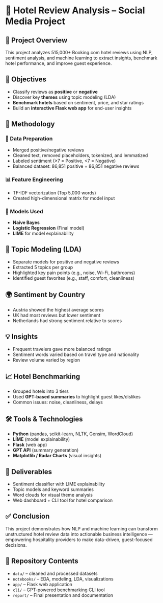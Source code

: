 # 🏨 Hotel Review Analysis – Social Media Project

## 📌 Project Overview

This project analyzes 515,000+ Booking.com hotel reviews using NLP, sentiment analysis, and machine learning to extract insights, benchmark hotel performance, and improve guest experience.


## 🎯 Objectives

- Classify reviews as **positive** or **negative**
- Discover key **themes** using topic modeling (LDA)
- **Benchmark hotels** based on sentiment, price, and star ratings
- Build an **interactive Flask web app** for end-user insights


## 🧠 Methodology

### 🔄 Data Preparation
- Merged positive/negative reviews
- Cleaned text, removed placeholders, tokenized, and lemmatized
- Labeled sentiment (≥7 = Positive, <7 = Negative)
- Balanced dataset: 86,851 positive + 86,851 negative reviews

### 📊 Feature Engineering
- TF-IDF vectorization (Top 5,000 words)
- Created high-dimensional matrix for model input

### 🤖 Models Used
- **Naive Bayes**  
- **Logistic Regression** (Final model)  
- **LIME** for model explainability
  

## 📌 Topic Modeling (LDA)

- Separate models for positive and negative reviews
- Extracted 5 topics per group
- Highlighted key pain points (e.g., noise, Wi-Fi, bathrooms)
- Identified guest favorites (e.g., staff, comfort, cleanliness)


## 🌍 Sentiment by Country

- Austria showed the highest average scores
- UK had most reviews but lower sentiment
- Netherlands had strong sentiment relative to scores


## 💡 Insights

- Frequent travelers gave more balanced ratings
- Sentiment words varied based on travel type and nationality
- Review volume varied by region


## 📈 Hotel Benchmarking

- Grouped hotels into 3 tiers
- Used **GPT-based summaries** to highlight guest likes/dislikes
- Common issues: noise, cleanliness, delays


## 🛠 Tools & Technologies

- **Python** (pandas, scikit-learn, NLTK, Gensim, WordCloud)
- **LIME** (model explainability)
- **Flask** (web app)
- **GPT API** (summary generation)
- **Matplotlib / Radar Charts** (visual insights)


## 🧪 Deliverables

- Sentiment classifier with LIME explainability
- Topic models and keyword summaries
- Word clouds for visual theme analysis
- Web dashboard + CLI tool for hotel comparison


## ✅ Conclusion

This project demonstrates how NLP and machine learning can transform unstructured hotel review data into actionable business intelligence — empowering hospitality providers to make data-driven, guest-focused decisions.


## 📁 Repository Contents

- `data/` – cleaned and processed datasets  
- `notebooks/` – EDA, modeling, LDA, visualizations  
- `app/` – Flask web application  
- `cli/` – GPT-powered benchmarking CLI tool  
- `report/` – Final presentation and documentation  

